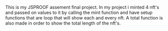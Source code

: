 This is my JSPROOF assement final project. In my project i minted 4 nft's and passed on values to it by calling the mint function and have setup functions that are loop
that will show each and every nft. A total function is also made in order to show the total length of the nft's.
